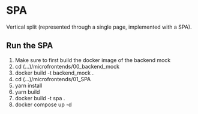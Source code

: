 # SPA

Vertical split (represented through a single page, implemented with a SPA).

## Run the SPA

1. Make sure to first build the docker image of the backend mock
2. cd (...)/microfrontends/00_backend_mock
3. docker build -t backend_mock .
4. cd (...)/microfrontends/01_SPA
5. yarn install
6. yarn build
7. docker build -t spa .
8. docker compose up -d
